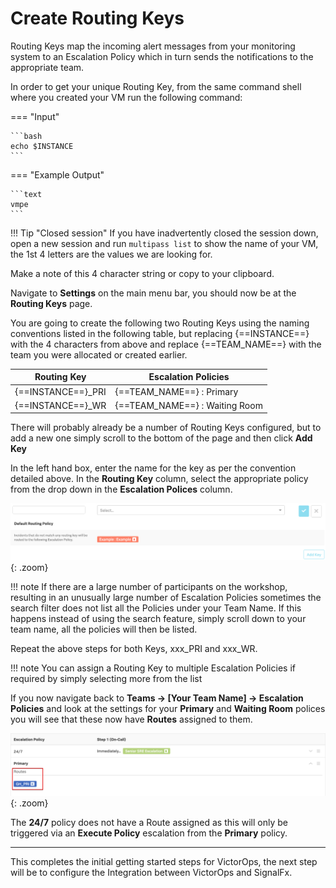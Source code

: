 # Create Routing Keys

Routing Keys map the incoming alert messages from your monitoring system to an Escalation Policy which in turn sends the notifications to the appropriate team.

In order to get your unique Routing Key, from the same command shell where you created your VM run the following command:

=== "Input"

    ```bash
    echo $INSTANCE
    ```

=== "Example Output"

    ```text
    vmpe
    ```

!!! Tip "Closed session"
    If you have inadvertently closed the session down, open a new session and run `multipass list` to show the name of your VM, the 1st 4 letters are the values we are looking for.

Make a note of this 4 character string or copy to your clipboard.

Navigate to **Settings** on the main menu bar, you should now be at the **Routing Keys** page.

You are going to create the following two Routing Keys using the naming conventions listed in the following table, but replacing {==INSTANCE==} with the 4 characters from above and replace {==TEAM_NAME==} with the team you were allocated or created earlier.

| Routing Key | Escalation Policies |
| --- | --- |
| {==INSTANCE==}_PRI | {==TEAM_NAME==} : Primary |
| {==INSTANCE==}_WR | {==TEAM_NAME==} : Waiting Room |

There will probably already be a number of Routing Keys configured, but to add a new one simply scroll to the bottom of the page and then click **Add Key**

In the left hand box, enter the name for the key as per the convention detailed above.  In the **Routing Key** column, select the appropriate policy from the drop down in the **Escalation Polices** column.

![Add Routing Key](../../images/victorops/routing-key-add.png){: .zoom}

!!! note
    If there are a large number of participants on the workshop, resulting in an unusually large number of Escalation Policies sometimes the search filter does not list all the Policies under your Team Name.  If this happens instead of using the search feature, simply scroll down to your team name, all the policies will then be listed.

Repeat the above steps for both Keys, xxx_PRI and xxx_WR.

!!! note
    You can assign a Routing Key to multiple Escalation Policies if required by simply selecting more from the list

If you now navigate back to **Teams → [Your Team Name] → Escalation Policies** and look at the settings for your **Primary** and **Waiting Room** polices you will see that these now have **Routes** assigned to them.

![Routing Keys Assigned](../../images/victorops/routing-keys-assigned.png){: .zoom}

The **24/7** policy does not have a Route assigned as this will only be triggered via an **Execute Policy** escalation from the **Primary** policy.

---

This completes the initial getting started steps for VictorOps, the next step will be to configure the Integration between VictorOps and SignalFx.
